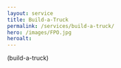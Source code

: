```yaml
---
layout: service
title: Build-a-Truck
permalink: /services/build-a-truck/
hero: /images/FPO.jpg
heroalt: 
---
```

(build-a-truck)